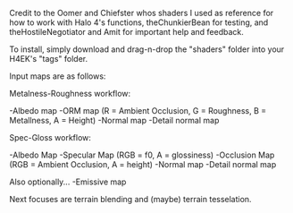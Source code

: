 Credit to the Oomer and Chiefster whos shaders I used as reference for how to work with Halo 4's functions, theChunkierBean for testing, and theHostileNegotiator and Amit for important help and feedback.

To install, simply download and drag-n-drop the "shaders" folder into your H4EK's "tags" folder.

Input maps are as follows:

Metalness-Roughness workflow:

  -Albedo map
  -ORM map (R = Ambient Occlusion, G = Roughness, B = Metallness, A = Height)
  -Normal map
  -Detail normal map

Spec-Gloss workflow:

  -Albedo Map
  -Specular Map (RGB = f0, A = glossiness)
  -Occlusion Map (RGB = Ambient Occlusion, A = height)
  -Normal map
  -Detail normal map
  
Also optionally...
  -Emissive map


Next focuses are terrain blending and (maybe) terrain tesselation.
